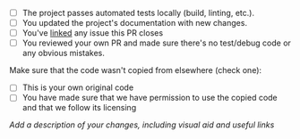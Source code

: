 <!--
Thank you for your contribution to Beslogic's Releaf / Canopeum repo.
Before submitting this PR, please make sure:
-->

- [ ] The project passes automated tests locally (build, linting, etc.).
- [ ] You updated the project's documentation with new changes.
- [ ] You've [linked](https://docs.github.com/en/issues/tracking-your-work-with-issues/using-issues/linking-a-pull-request-to-an-issue#linking-a-pull-request-to-an-issue-using-a-keyword) any issue this PR closes
- [ ] You reviewed your own PR and made sure there's no test/debug code or any obvious mistakes.

Make sure that the code wasn't copied from elsewhere (check one):

- [ ] This is your own original code
- [ ] You have made sure that we have permission to use the copied code and that we follow its licensing

_Add a description of your changes, including visual aid and useful links_
